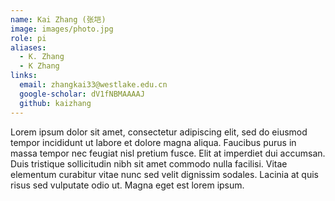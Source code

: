 ```yaml
---
name: Kai Zhang (张垲)
image: images/photo.jpg
role: pi
aliases:
  - K. Zhang
  - K Zhang
links:
  email: zhangkai33@westlake.edu.cn
  google-scholar: dV1fNBMAAAAJ
  github: kaizhang
---
```


Lorem ipsum dolor sit amet, consectetur adipiscing elit, sed do eiusmod tempor incididunt ut labore et dolore magna aliqua.
Faucibus purus in massa tempor nec feugiat nisl pretium fusce.
Elit at imperdiet dui accumsan.
Duis tristique sollicitudin nibh sit amet commodo nulla facilisi.
Vitae elementum curabitur vitae nunc sed velit dignissim sodales.
Lacinia at quis risus sed vulputate odio ut.
Magna eget est lorem ipsum.
